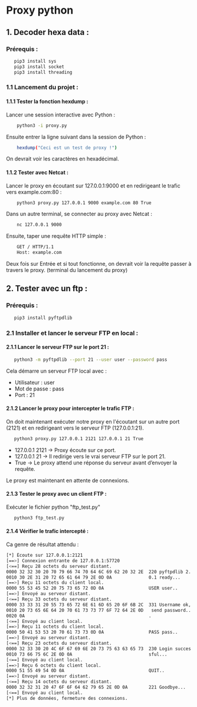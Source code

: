 # Proxy python

## 1. Decoder hexa data :

### Prérequis :
 ```sh
    pip3 install sys
    pip3 install socket
    pip3 install threading
  ```

### 1.1 Lancement du projet :

#### 1.1.1 Tester la fonction hexdump :
Lancer une session interactive avec Python :

```sh
    python3 -i proxy.py
  ```

Ensuite entrer la ligne suivant dans la session de Python :
```sh
    hexdump("Ceci est un test de proxy !")
  ```

On devrait voir les caractères en hexadécimal.

#### 1.1.2 Tester avec Netcat :

Lancer le proxy en écoutant sur 127.0.0.1:9000 et en redirigeant le trafic vers example.com:80 :
```sh
    python3 proxy.py 127.0.0.1 9000 example.com 80 True
  ```

Dans un autre terminal, se connecter au proxy avec Netcat :
```sh
    nc 127.0.0.1 9000
  ```

Ensuite, taper une requête HTTP simple :
```sh
    GET / HTTP/1.1
    Host: example.com
  ```

Deux fois sur Entrée et si tout fonctionne, on devrait voir la requête passer à travers le proxy. (terminal du lancement du proxy)

## 2. Tester avec un ftp :

### Prérequis :
 ```sh
    pip3 install pyftpdlib
  ```

### 2.1 Installer et lancer le serveur FTP en local :

#### 2.1.1 Lancer le serveur FTP sur le port 21 :
 ```sh
    python3 -m pyftpdlib --port 21 --user user --password pass
  ```

Cela démarre un serveur FTP local avec :

* Utilisateur : user
* Mot de passe : pass
* Port : 21

#### 2.1.2 Lancer le proxy pour intercepter le trafic FTP :
On doit maintenant exécuter notre proxy en l'écoutant sur un autre port (2121) et en redirigeant vers le serveur FTP (127.0.0.1:21).
 ```sh
    python3 proxy.py 127.0.0.1 2121 127.0.0.1 21 True
  ```

* 127.0.0.1 2121 → Proxy écoute sur ce port.
* 127.0.0.1 21 → Il redirige vers le vrai serveur FTP sur le port 21.
* True → Le proxy attend une réponse du serveur avant d’envoyer la requête.

Le proxy est maintenant en attente de connexions.

#### 2.1.3 Tester le proxy avec un client FTP :
Exécuter le fichier python "ftp_test.py"
 ```sh
    python3 ftp_test.py
  ```

#### 2.1.4 Vérifier le trafic intercepté :
Ca genre de résultat attendu :
 ```sh
[*] Écoute sur 127.0.0.1:2121
[==>] Connexion entrante de 127.0.0.1:57720
[<==] Reçu 28 octets du serveur distant.
0000 32 32 30 20 70 79 66 74 70 64 6C 69 62 20 32 2E  220 pyftpdlib 2.
0010 30 2E 31 20 72 65 61 64 79 2E 0D 0A              0.1 ready...
[==>] Reçu 11 octets du client local.
0000 55 53 45 52 20 75 73 65 72 0D 0A                 USER user..
[==>] Envoyé au serveur distant.
[<==] Reçu 33 octets du serveur distant.
0000 33 33 31 20 55 73 65 72 6E 61 6D 65 20 6F 6B 2C  331 Username ok,
0010 20 73 65 6E 64 20 70 61 73 73 77 6F 72 64 2E 0D   send password..
0020 0A                                               .
[<==] Envoyé au client local.
[==>] Reçu 11 octets du client local.
0000 50 41 53 53 20 70 61 73 73 0D 0A                 PASS pass..
[==>] Envoyé au serveur distant.
[<==] Reçu 23 octets du serveur distant.
0000 32 33 30 20 4C 6F 67 69 6E 20 73 75 63 63 65 73  230 Login succes
0010 73 66 75 6C 2E 0D 0A                             sful...
[<==] Envoyé au client local.
[==>] Reçu 6 octets du client local.
0000 51 55 49 54 0D 0A                                QUIT..
[==>] Envoyé au serveur distant.
[<==] Reçu 14 octets du serveur distant.
0000 32 32 31 20 47 6F 6F 64 62 79 65 2E 0D 0A        221 Goodbye...
[<==] Envoyé au client local.
[*] Plus de données, fermeture des connexions.
  ```
